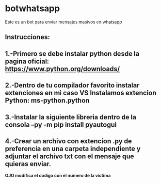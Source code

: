 # botwhatsapp
Este es un bot para enviar mensajes masivos en whatsapp


Instrucciones: 
---
1.-Primero se debe instalar python desde la pagina oficial: https://www.python.org/downloads/
---
2.-Dentro de tu compilador favorito instalar extenciones en mi caso VS Instalamos extencion Python: ms-python.python
---
3.-Instalar la siguiente libreria dentro de la consola –py -m pip install pyautogui
---
4.-Crear un archivo con extencion .py de preferencia en una carpeta independiente y adjuntar el archivo txt con el mensaje que quieras enviar. 
---
<b>OJO modifica el codigo con el numero de la victima<b>


